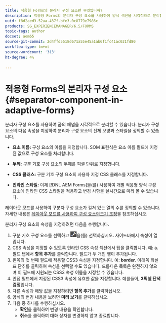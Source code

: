 ```yaml
---
title: 적응형 Forms의 분리자 구성 요소란 무엇입니까?
description: 적응형 Forms의 분리자 구성 요소를 사용하여 양식 섹션을 시각적으로 분리합니다.
uuid: f8d2aed3-52aa-437f-bfe3-0c8779e7986c
products: SG_EXPERIENCEMANAGER/6.5/FORMS
topic-tags: author
docset: aem65
source-git-commit: 2d4ffd5518d671a55e45a1ab6f1fc41ac021fd80
workflow-type: tm+mt
source-wordcount: '313'
ht-degree: 4%

---
```



# 적응형 Forms의 분리자 구성 요소{#separator-component-in-adaptive-forms}

분리자 구성 요소를 사용하여 폼의 패널을 시각적으로 분리할 수 있습니다. 분리자 구성 요소의 다음 속성을 지정하여 분리자 구성 요소의 전체 모양과 스타일을 정의할 수 있습니다.

* **요소 이름:** 구성 요소의 이름을 지정합니다. SOM 표현식은 요소 이름 필드에 지정된 값으로 구성 요소를 처리합니다.
* **두께:** 구분 기호 구성 요소의 두께를 픽셀 단위로 지정합니다.

* **CSS 클래스:** 구분 기호 구성 요소의 사용자 지정 CSS 클래스를 지정합니다.

* **인라인 스타일:** 이제 [!DNL AEM Forms]을(를) 사용하여 개별 적응형 양식 구성 요소에 인라인 CSS 스타일을 적용하고 변경 사항을 실시간으로 미리 볼 수 있습니다.

레이아웃 모드를 사용하여 구분자 구성 요소가 걸쳐 있는 열의 수를 정의할 수 있습니다. 자세한 내용은 [레이아웃 모드를 사용하여 구성 요소의크기 조정](resize-using-layout-mode.md)을 참조하십시오.

분리자 구성 요소의 속성을 지정하려면 다음을 수행합니다.

1. 구분 기호 구성 요소를 선택하고 ![cmppr](assets/cmppr.png)을(를) 선택하십시오. 사이드바에서 속성이 열립니다.
1. CSS 속성을 지정할 수 있도록 인라인 CSS 속성 섹션에서 탭을 클릭합니다. 예: a. 필드 탭에서 **항목 추가**&#x200B;를 클릭합니다. 필드가 두 개인 행이 추가됩니다.
1. 왼쪽의 첫 번째 필드에 적용할 CSS3 속성을 지정합니다. 예: **border**. 아래쪽 화살표 단추를 클릭하여 속성을 선택할 수도 있습니다. 드롭다운 목록은 완전하지 않으며 이 필드에 지원되는 CSS3 속성 이름을 지정할 수 있습니다.
1. 인접 필드에서 지정된 CSS3 속성에 유효한 값을 지정합니다. 예를들어, **3픽셀 단색 검정**&#x200B;입니다.
1. 다른 속성과 해당 값을 지정하려면 **항목 추가**&#x200B;를 클릭하십시오.
1. 양식의 변경 내용을 보려면 **미리 보기**&#x200B;를 클릭하십시오.
1. 다음 중 하나를 수행하십시오.
   * **확인**&#x200B;을 클릭하여 변경 내용을 확인합니다.
   * **취소**&#x200B;를 클릭하여 대화 상자를 변경하지 않고 종료합니다.


